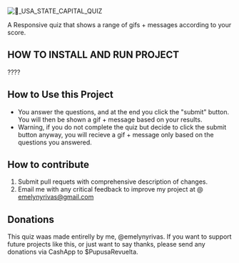 ![🦅_USA_STATE_CAPITAL_QUIZ](https://user-images.githubusercontent.com/101910013/219878398-8c9e8d78-5332-46ab-9f43-5312abe9fdb8.png)

A Responsive quiz that shows a range of gifs + messages according to your score.



## HOW TO INSTALL AND RUN PROJECT
????

## How to Use this Project
- You answer the questions, and at the end you click the "submit" button. You will then be shown a gif + message based on your results. 
- Warning, if you do not complete the quiz but decide to click the submit button anyway, you will recieve a gif + message only based on the questions you answered.

## How to contribute 
1. Submit pull requets with comprehensive description of changes.
2. Email me with any critical feedback to improve my project at @ emelynyrivas@gmail.com


## Donations
This quiz waas made entirelly by me, @emelynyrivas. If you want to support future projects like this, or just want to say thanks, please send any donations via CashApp to $PupusaRevuelta.
